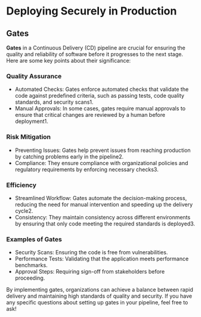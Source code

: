 # Deploying Securely in Production

## Gates
**Gates** in a Continuous Delivery (CD) pipeline are crucial for ensuring the quality and reliability of software before it progresses to the next stage. Here are some key points about their significance:

### Quality Assurance
* Automated Checks: Gates enforce automated checks that validate the code against predefined criteria, such as passing tests, code quality standards, and security scans1.
* Manual Approvals: In some cases, gates require manual approvals to ensure that critical changes are reviewed by a human before deployment1.
### Risk Mitigation
* Preventing Issues: Gates help prevent issues from reaching production by catching problems early in the pipeline2.
* Compliance: They ensure compliance with organizational policies and regulatory requirements by enforcing necessary checks3.

### Efficiency
* Streamlined Workflow: Gates automate the decision-making process, reducing the need for manual intervention and speeding up the delivery cycle2.
* Consistency: They maintain consistency across different environments by ensuring that only code meeting the required standards is deployed3.

### Examples of Gates
* Security Scans: Ensuring the code is free from vulnerabilities.
* Performance Tests: Validating that the application meets performance benchmarks.
* Approval Steps: Requiring sign-off from stakeholders before proceeding.
  
By implementing gates, organizations can achieve a balance between rapid delivery and maintaining high standards of quality and security. If you have any specific questions about setting up gates in your pipeline, feel free to ask!
